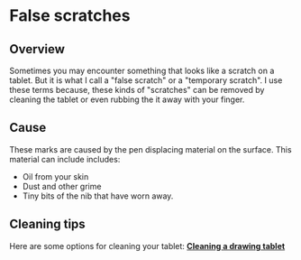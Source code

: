 # False scratches

## Overview

Sometimes you may encounter something that looks like a scratch on a tablet. But it is what I call a "false scratch" or a "temporary scratch". I use these terms because, these kinds of "scratches" can be removed by cleaning the tablet or even rubbing the it away with your finger.

## Cause

These marks are caused by the pen displacing material on the surface. This material can include includes:

* Oil from your skin
* Dust and other grime
* Tiny bits of the nib that have worn away.

## Cleaning tips

Here are some options for cleaning your tablet: [**Cleaning a drawing tablet**](cleaning-a-drawing-tablet.md) &#x20;
